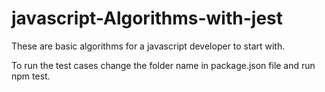 # javascript-Algorithms-with-jest

These are basic algorithms for a javascript developer to start with.

To run the test cases change the folder name in package.json file and run npm test.

